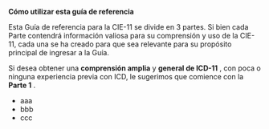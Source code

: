 **Cómo utilizar esta guía de referencia**

Esta Guía de referencia para la CIE-11 se divide en 3 partes. Si bien cada Parte contendrá información valiosa para su comprensión y uso de la CIE-11, cada una se ha creado para que sea relevante para su propósito principal de ingresar a la Guía.

Si desea obtener una **comprensión amplia** y **general de ICD-11** , con poca o ninguna experiencia previa con ICD, le sugerimos que comience con la **Parte 1** .

- aaa
- bbb
- ccc
